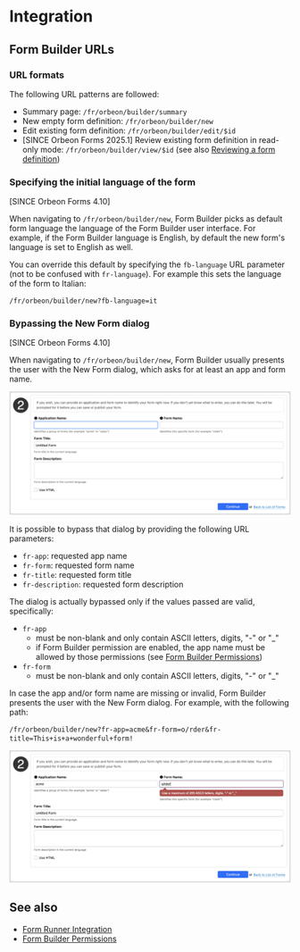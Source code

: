# Integration

## Form Builder URLs

### URL formats

The following URL patterns are followed:

- Summary page:
    `/fr/orbeon/builder/summary`
- New empty form definition:
    `/fr/orbeon/builder/new`
- Edit existing form definition:
    `/fr/orbeon/builder/edit/$id`
- [SINCE Orbeon Forms 2025.1] Review existing form definition in read-only mode:
    `/fr/orbeon/builder/view/$id` (see also [Reviewing a form definition](summary-page.md#reviewing-a-form-definition))

### Specifying the initial language of the form

[SINCE Orbeon Forms 4.10]

When navigating to `/fr/orbeon/builder/new`, Form Builder picks as default form language the language of the Form Builder
user interface. For example, if the Form Builder language is English, by default the new form's language is set to
English as well.

You can override this default by specifying the `fb-language` URL parameter (not to be confused with `fr-language`). For
example this sets the language of the form to Italian:

```
/fr/orbeon/builder/new?fb-language=it
``` 

### Bypassing the New Form dialog

[SINCE Orbeon Forms 4.10]

When navigating to `/fr/orbeon/builder/new`, Form Builder usually presents the user with the New Form dialog, which asks for at least an app and form name.

![New Form Dialog](images/new-form-dialog.png)

It is possible to bypass that dialog by providing the following URL parameters:

- `fr-app`: requested app name
- `fr-form`: requested form name
- `fr-title`: requested form title
- `fr-description`: requested form description

The dialog is actually bypassed only if the values passed are valid, specifically:

- `fr-app`
  - must be non-blank and only contain ASCII letters, digits, "-" or "_"
  - if Form Builder permission are enabled, the app name must be allowed by those permissions (see [Form Builder Permissions](../form-runner/access-control/editing-forms.md#form-builder-permissions))
- `fr-form`
  - must be non-blank and only contain ASCII letters, digits, "-" or "_"

In case the app and/or form name are missing or invalid, Form Builder presents the user with the New Form dialog. For example, with the following path:

```
/fr/orbeon/builder/new?fr-app=acme&fr-form=o/rder&fr-title=This+is+a+wonderful+form!
```

![New Form Dialog with Error](images/new-form-dialog-error.png)

## See also

- [Form Runner Integration](../form-runner/overview/integration.md)
- [Form Builder Permissions](../form-runner/access-control/editing-forms.md)
